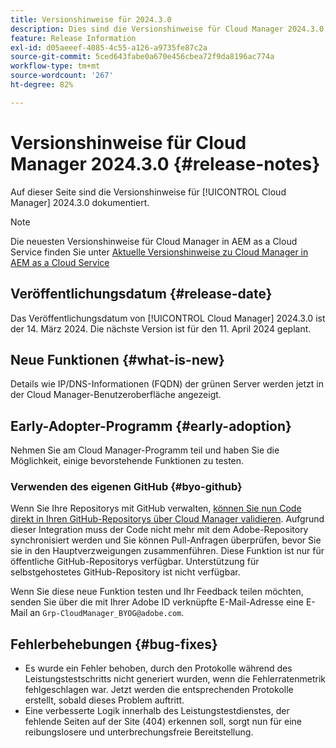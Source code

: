 ```yaml
---
title: Versionshinweise für 2024.3.0
description: Dies sind die Versionshinweise für Cloud Manager 2024.3.0.
feature: Release Information
exl-id: d05aeeef-4085-4c55-a126-a9735fe87c2a
source-git-commit: 5ced643fabe0a670e456cbea72f9da8196ac774a
workflow-type: tm+mt
source-wordcount: '267'
ht-degree: 82%

---
```



# Versionshinweise für Cloud Manager 2024.3.0 {#release-notes}

Auf dieser Seite sind die Versionshinweise für [!UICONTROL Cloud Manager] 2024.3.0 dokumentiert.

>[!NOTE]
>
>Die neuesten Versionshinweise für Cloud Manager in AEM as a Cloud Service finden Sie unter [Aktuelle Versionshinweise zu Cloud Manager in AEM as a Cloud Service](https://experienceleague.adobe.com/de/docs/experience-manager-cloud-service/content/release-notes/cloud-manager/current)

## Veröffentlichungsdatum {#release-date}

Das Veröffentlichungsdatum von [!UICONTROL Cloud Manager] 2024.3.0 ist der 14. März 2024. Die nächste Version ist für den 11. April 2024 geplant.

## Neue Funktionen {#what-is-new}

Details wie IP/DNS-Informationen (FQDN) der grünen Server werden jetzt in der Cloud Manager-Benutzeroberfläche angezeigt.

## Early-Adopter-Programm {#early-adoption}

Nehmen Sie am Cloud Manager-Programm teil und haben Sie die Möglichkeit, einige bevorstehende Funktionen zu testen.

### Verwenden des eigenen GitHub {#byo-github}

Wenn Sie Ihre Repositorys mit GitHub verwalten, [können Sie nun Code direkt in Ihren GitHub-Repositorys über Cloud Manager validieren](/help/managing-code/private-repositories.md). Aufgrund dieser Integration muss der Code nicht mehr mit dem Adobe-Repository synchronisiert werden und Sie können Pull-Anfragen überprüfen, bevor Sie sie in den Hauptverzweigungen zusammenführen. Diese Funktion ist nur für öffentliche GitHub-Repositorys verfügbar. Unterstützung für selbstgehostetes GitHub-Repository ist nicht verfügbar.

Wenn Sie diese neue Funktion testen und Ihr Feedback teilen möchten, senden Sie über die mit Ihrer Adobe ID verknüpfte E-Mail-Adresse eine E-Mail an `Grp-CloudManager_BYOG@adobe.com`.

## Fehlerbehebungen {#bug-fixes}

* Es wurde ein Fehler behoben, durch den Protokolle während des Leistungstestschritts nicht generiert wurden, wenn die Fehlerratenmetrik fehlgeschlagen war. Jetzt werden die entsprechenden Protokolle erstellt, sobald dieses Problem auftritt.
* Eine verbesserte Logik innerhalb des Leistungstestdienstes, der fehlende Seiten auf der Site (404) erkennen soll, sorgt nun für eine reibungslosere und unterbrechungsfreie Bereitstellung.
